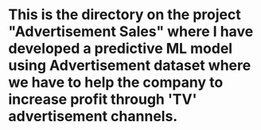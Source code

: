 # This is the directory on the project "Advertisement Sales" where I have developed a predictive ML model using Advertisement dataset where we have to help the company  to increase profit through 'TV' advertisement channels.